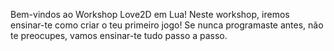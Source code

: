 Bem-vindos ao Workshop Love2D em Lua! 
Neste workshop, iremos ensinar-te como criar o teu primeiro jogo! 
Se nunca programaste antes, não te preocupes, vamos ensinar-te tudo passo a passo.